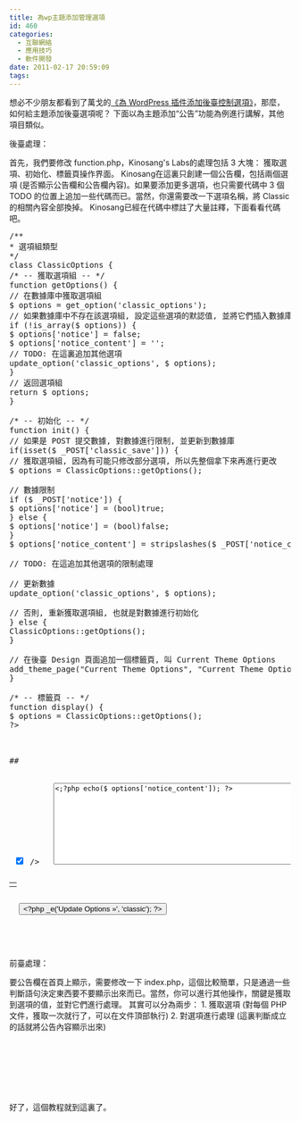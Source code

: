 ```yaml
---
title: 為wp主題添加管理選項
id: 460
categories:
  - 互聯網絡
  - 應用技巧
  - 軟件開發
date: 2011-02-17 20:59:09
tags:
---
```


想必不少朋友都看到了萬戈的[《為 WordPress 插件添加後臺控制選項》](http://wange.im/control-panel-for-wordpress-plugin.html)，那麼，如何給主題添加後臺選項呢？
下面以為主題添加“公告”功能為例進行講解，其他項目類似。

<!--more-->

後臺處理：

首先，我們要修改 function.php，Kinosang's Labs的處理包括 3 大塊： 獲取選項、初始化、標籤頁操作界面。 Kinosang在這裏只創建一個公告欄，包括兩個選項 (是否顯示公告欄和公告欄內容)。如果要添加更多選項，也只需要代碼中 3 個 TODO 的位置上追加一些代碼而已。當然，你還需要改一下選項名稱，將 Classic的相關內容全部換掉。
Kinosang已經在代碼中標註了大量註釋，下面看看代碼吧。

<pre class="prettyprint linenums">/**
* 選項組類型
*/
class ClassicOptions {
/* -- 獲取選項組 -- */
function getOptions() {
// 在數據庫中獲取選項組
$ options = get_option('classic_options');
// 如果數據庫中不存在該選項組, 設定這些選項的默認值, 並將它們插入數據庫
if (!is_array($ options)) {
$ options['notice'] = false;
$ options['notice_content'] = '';
// TODO: 在這裏追加其他選項
update_option('classic_options', $ options);
}
// 返回選項組
return $ options;
}

/* -- 初始化 -- */
function init() {
// 如果是 POST 提交數據, 對數據進行限制, 並更新到數據庫
if(isset($ _POST['classic_save'])) {
// 獲取選項組, 因為有可能只修改部分選項, 所以先整個拿下來再進行更改
$ options = ClassicOptions::getOptions();

// 數據限制
if ($ _POST['notice']) {
$ options['notice'] = (bool)true;
} else {
$ options['notice'] = (bool)false;
}
$ options['notice_content'] = stripslashes($ _POST['notice_content']);

// TODO: 在這追加其他選項的限制處理

// 更新數據
update_option('classic_options', $ options);

// 否則, 重新獲取選項組, 也就是對數據進行初始化
} else {
ClassicOptions::getOptions();
}

// 在後臺 Design 頁面追加一個標籤頁, 叫 Current Theme Options
add_theme_page("Current Theme Options", "Current Theme Options", 'edit_themes', basename(__FILE__), array('ClassicOptions', 'display'));
}

/* -- 標籤頁 -- */
function display() {
$ options = ClassicOptions::getOptions();
?>
<form id="classic_form" action="#" enctype="multipart/form-data" method="post" name="classic_form">
<div>

## 

<!-- 公告欄 -->
<label> <input type="checkbox" checked="checked" name="notice" value="checkbox" /> /> <?php _e('Show notice.', 'classic'); ?> </label><label> <textarea id="notice_content" style="width: 98%; font-size: 12px;" cols="50" name="notice_content" rows="10"><;?php echo($ options['notice_content']); ?></textarea> </label>
<table>
<tbody>
<tr valign="top">
<th scope="row"><?php _e('Notice', 'classic'); ?> <small style="font-weight: normal;"><?php _e('HTML enabled', 'classic') ?></small></th>
<!-- 是否顯示公告欄 --> <!-- 公告欄內容 --></tr>
</tbody>
</table>
<!-- TODO: 在這裏追加其他選項內容 --> <!-- 提交按鈕 --> <input type="submit" name="classic_save" value="<?php _e('Update Options »', 'classic'); ?>" />

</div>
</form>
</pre>

前臺處理：

要公告欄在首頁上顯示，需要修改一下 index.php，這個比較簡單，只是通過一些判斷語句決定東西要不要顯示出來而已。當然，你可以進行其他操作，關鍵是獲取到選項的值，並對它們進行處理。
其實可以分為兩步：
1\. 獲取選項 (對每個 PHP 文件，獲取一次就行了，可以在文件頂部執行)
2\. 對選項進行處理 (這裏判斷成立的話就將公告內容顯示出來)

<pre class="prettyprint linenums"><!-- 獲取選項 -->
<?php $ options = get_option('classic_options'); ?>

<!-- 如果用戶選擇顯示公告欄, 並且公告欄有內容, 則顯示出來 -->
<?php if($ options['notice'] && $ options['notice_content']) : ?>
<div id="notice"></div>
</pre>

好了，這個教程就到這裏了。